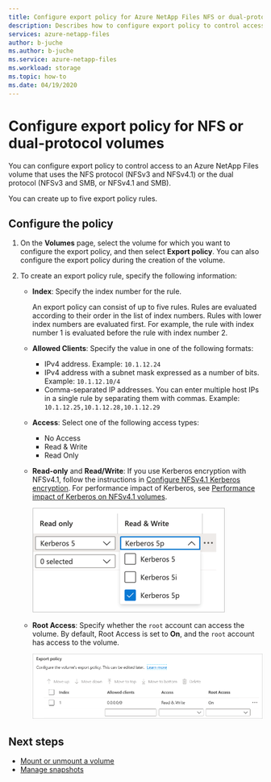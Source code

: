 ```yaml
---
title: Configure export policy for Azure NetApp Files NFS or dual-protocol volumes - Azure NetApp Files
description: Describes how to configure export policy to control access to an NFS volume using Azure NetApp Files
services: azure-netapp-files
author: b-juche
ms.author: b-juche
ms.service: azure-netapp-files
ms.workload: storage
ms.topic: how-to
ms.date: 04/19/2020
---
```

# Configure export policy for NFS or dual-protocol volumes

You can configure export policy to control access to an Azure NetApp Files volume that uses the NFS protocol (NFSv3 and NFSv4.1) or the dual protocol (NFSv3 and SMB, or NFSv4.1 and SMB). 

You can create up to five export policy rules.

## Configure the policy 

1.	On the **Volumes** page, select the volume for which you want to configure the export policy, and then select **Export policy**. You can also configure the export policy during the creation of the volume.

2.	To create an export policy rule, specify the following information:   
    * **Index**: Specify the index number for the rule.  
      
      An export policy can consist of up to five rules. Rules are evaluated according to their order in the list of index numbers. Rules with lower index numbers are evaluated first. For example, the rule with index number 1 is evaluated before the rule with index number 2. 

    * **Allowed Clients**: Specify the value in one of the following formats:  
      * IPv4 address. Example: `10.1.12.24`
      * IPv4 address with a subnet mask expressed as a number of bits. Example: `10.1.12.10/4`
      * Comma-separated IP addresses. You can enter multiple host IPs in a single rule by separating them with commas. Example: `10.1.12.25,10.1.12.28,10.1.12.29`

    * **Access**: Select one of the following access types:  
      * No Access 
      * Read & Write
      * Read Only

    * **Read-only** and **Read/Write**: If you use Kerberos encryption with NFSv4.1, follow the instructions in [Configure NFSv4.1 Kerberos encryption](configure-kerberos-encryption.md).  For performance impact of Kerberos, see [Performance impact of Kerberos on NFSv4.1 volumes](performance-impact-kerberos.md). 

      ![Kerberos security options](../media/azure-netapp-files/kerberos-security-options.png) 

    * **Root Access**: Specify whether the `root` account can access the volume.  By default, Root Access is set to **On**, and the `root` account has access to the volume.

      ![Export policy](../media/azure-netapp-files/azure-netapp-files-export-policy.png) 

## Next steps 
* [Mount or unmount a volume](azure-netapp-files-mount-unmount-volumes-for-virtual-machines.md)
* [Manage snapshots](azure-netapp-files-manage-snapshots.md)
